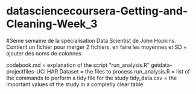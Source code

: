 datasciencecoursera-Getting-and-Cleaning-Week_3
==============================================

#3ème semaine de la spécialisation Data Scientist de John Hopkins. Contient un fichier pour merger 2 fichiers, en faire les moyennes et SD + ajouter des noms de colonnes

codebook.md = explanation of the script "run_analysis.R"
getdata-projectfiles-UCI HAR Dataset = the files to process
run_analysis.R = list of the commands to perform a tidy file for the study
tidy_data.csv = the important values of the study in a completly clear table
